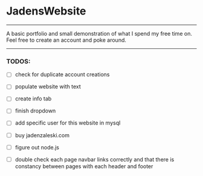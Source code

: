 # JadensWebsite

---

A basic portfolio and small demonstration of what I spend my free time on. Feel free to create an account and poke around.

---

### TODOS:
- [ ] check for duplicate account creations
- [ ] populate website with text
- [ ] create info tab
- [ ] finish dropdown
- [ ] add specific user for this website in mysql
- [ ] buy jadenzaleski.com
- [ ] figure out node.js
- [ ] double check each page navbar links correctly and that there is constancy between pages with each header and footer

